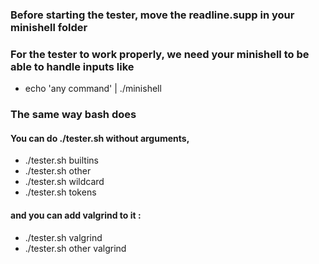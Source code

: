 ### Before starting the tester, move the readline.supp in your minishell folder
### For the tester to work properly, we need your minishell to be able to handle inputs like
- echo 'any command' | ./minishell
### The same way bash does

#### You can do ./tester.sh without arguments,
- ./tester.sh builtins
- ./tester.sh other
- ./tester.sh wildcard
- ./tester.sh tokens

#### and you can add valgrind to it :

- ./tester.sh valgrind
- ./tester.sh other valgrind
